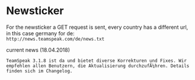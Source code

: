 # Newsticker
For the newsticker a GET request is sent, every country has a different url, in this case germany for de:  
`http://news.teamspeak.com/de/news.txt`

current news (18.04.2018)
```
TeamSpeak 3.1.8 ist da und bietet diverse Korrekturen und Fixes. Wir empfehlen allen Benutzern, die Aktualisierung durchzufÃ¼hren. Details finden sich im Changelog.
```
